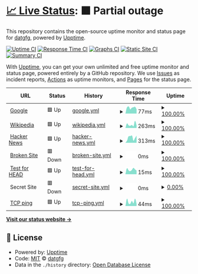 # [📈 Live Status](https://datgfg.github.io/uptime): <!--live status--> **🟧 Partial outage**

This repository contains the open-source uptime monitor and status page for [datgfg](https://datgfg.github.io/uptime), powered by [Upptime](https://github.com/upptime/upptime).

[![Uptime CI](https://github.com/datgfg/uptime/workflows/Uptime%20CI/badge.svg)](https://github.com/datgfg/uptime/actions?query=workflow%3A%22Uptime+CI%22)
[![Response Time CI](https://github.com/datgfg/uptime/workflows/Response%20Time%20CI/badge.svg)](https://github.com/datgfg/uptime/actions?query=workflow%3A%22Response+Time+CI%22)
[![Graphs CI](https://github.com/datgfg/uptime/workflows/Graphs%20CI/badge.svg)](https://github.com/datgfg/uptime/actions?query=workflow%3A%22Graphs+CI%22)
[![Static Site CI](https://github.com/datgfg/uptime/workflows/Static%20Site%20CI/badge.svg)](https://github.com/datgfg/uptime/actions?query=workflow%3A%22Static+Site+CI%22)
[![Summary CI](https://github.com/datgfg/uptime/workflows/Summary%20CI/badge.svg)](https://github.com/datgfg/uptime/actions?query=workflow%3A%22Summary+CI%22)

With [Upptime](https://upptime.js.org), you can get your own unlimited and free uptime monitor and status page, powered entirely by a GitHub repository. We use [Issues](https://github.com/datgfg/uptime/issues) as incident reports, [Actions](https://github.com/datgfg/uptime/actions) as uptime monitors, and [Pages](https://datgfg.github.io/uptime) for the status page.

<!--start: status pages-->
<!-- This summary is generated by Upptime (https://github.com/upptime/upptime) -->
<!-- Do not edit this manually, your changes will be overwritten -->
<!-- prettier-ignore -->
| URL | Status | History | Response Time | Uptime |
| --- | ------ | ------- | ------------- | ------ |
| <img alt="" src="https://icons.duckduckgo.com/ip3/www.google.com.ico" height="13"> [Google](https://www.google.com) | 🟩 Up | [google.yml](https://github.com/datgfg/uptime/commits/HEAD/history/google.yml) | <details><summary><img alt="Response time graph" src="./graphs/google/response-time-week.png" height="20"> 77ms</summary><br><a href="https://datgfg.github.io/uptime/history/google"><img alt="Response time 98" src="https://img.shields.io/endpoint?url=https%3A%2F%2Fraw.githubusercontent.com%2Fdatgfg%2Fuptime%2FHEAD%2Fapi%2Fgoogle%2Fresponse-time.json"></a><br><a href="https://datgfg.github.io/uptime/history/google"><img alt="24-hour response time 55" src="https://img.shields.io/endpoint?url=https%3A%2F%2Fraw.githubusercontent.com%2Fdatgfg%2Fuptime%2FHEAD%2Fapi%2Fgoogle%2Fresponse-time-day.json"></a><br><a href="https://datgfg.github.io/uptime/history/google"><img alt="7-day response time 77" src="https://img.shields.io/endpoint?url=https%3A%2F%2Fraw.githubusercontent.com%2Fdatgfg%2Fuptime%2FHEAD%2Fapi%2Fgoogle%2Fresponse-time-week.json"></a><br><a href="https://datgfg.github.io/uptime/history/google"><img alt="30-day response time 87" src="https://img.shields.io/endpoint?url=https%3A%2F%2Fraw.githubusercontent.com%2Fdatgfg%2Fuptime%2FHEAD%2Fapi%2Fgoogle%2Fresponse-time-month.json"></a><br><a href="https://datgfg.github.io/uptime/history/google"><img alt="1-year response time 105" src="https://img.shields.io/endpoint?url=https%3A%2F%2Fraw.githubusercontent.com%2Fdatgfg%2Fuptime%2FHEAD%2Fapi%2Fgoogle%2Fresponse-time-year.json"></a></details> | <details><summary><a href="https://datgfg.github.io/uptime/history/google">100.00%</a></summary><a href="https://datgfg.github.io/uptime/history/google"><img alt="All-time uptime 100.00%" src="https://img.shields.io/endpoint?url=https%3A%2F%2Fraw.githubusercontent.com%2Fdatgfg%2Fuptime%2FHEAD%2Fapi%2Fgoogle%2Fuptime.json"></a><br><a href="https://datgfg.github.io/uptime/history/google"><img alt="24-hour uptime 100.00%" src="https://img.shields.io/endpoint?url=https%3A%2F%2Fraw.githubusercontent.com%2Fdatgfg%2Fuptime%2FHEAD%2Fapi%2Fgoogle%2Fuptime-day.json"></a><br><a href="https://datgfg.github.io/uptime/history/google"><img alt="7-day uptime 100.00%" src="https://img.shields.io/endpoint?url=https%3A%2F%2Fraw.githubusercontent.com%2Fdatgfg%2Fuptime%2FHEAD%2Fapi%2Fgoogle%2Fuptime-week.json"></a><br><a href="https://datgfg.github.io/uptime/history/google"><img alt="30-day uptime 100.00%" src="https://img.shields.io/endpoint?url=https%3A%2F%2Fraw.githubusercontent.com%2Fdatgfg%2Fuptime%2FHEAD%2Fapi%2Fgoogle%2Fuptime-month.json"></a><br><a href="https://datgfg.github.io/uptime/history/google"><img alt="1-year uptime 100.00%" src="https://img.shields.io/endpoint?url=https%3A%2F%2Fraw.githubusercontent.com%2Fdatgfg%2Fuptime%2FHEAD%2Fapi%2Fgoogle%2Fuptime-year.json"></a></details>
| <img alt="" src="https://icons.duckduckgo.com/ip3/en.wikipedia.org.ico" height="13"> [Wikipedia](https://en.wikipedia.org) | 🟩 Up | [wikipedia.yml](https://github.com/datgfg/uptime/commits/HEAD/history/wikipedia.yml) | <details><summary><img alt="Response time graph" src="./graphs/wikipedia/response-time-week.png" height="20"> 263ms</summary><br><a href="https://datgfg.github.io/uptime/history/wikipedia"><img alt="Response time 204" src="https://img.shields.io/endpoint?url=https%3A%2F%2Fraw.githubusercontent.com%2Fdatgfg%2Fuptime%2FHEAD%2Fapi%2Fwikipedia%2Fresponse-time.json"></a><br><a href="https://datgfg.github.io/uptime/history/wikipedia"><img alt="24-hour response time 190" src="https://img.shields.io/endpoint?url=https%3A%2F%2Fraw.githubusercontent.com%2Fdatgfg%2Fuptime%2FHEAD%2Fapi%2Fwikipedia%2Fresponse-time-day.json"></a><br><a href="https://datgfg.github.io/uptime/history/wikipedia"><img alt="7-day response time 263" src="https://img.shields.io/endpoint?url=https%3A%2F%2Fraw.githubusercontent.com%2Fdatgfg%2Fuptime%2FHEAD%2Fapi%2Fwikipedia%2Fresponse-time-week.json"></a><br><a href="https://datgfg.github.io/uptime/history/wikipedia"><img alt="30-day response time 219" src="https://img.shields.io/endpoint?url=https%3A%2F%2Fraw.githubusercontent.com%2Fdatgfg%2Fuptime%2FHEAD%2Fapi%2Fwikipedia%2Fresponse-time-month.json"></a><br><a href="https://datgfg.github.io/uptime/history/wikipedia"><img alt="1-year response time 202" src="https://img.shields.io/endpoint?url=https%3A%2F%2Fraw.githubusercontent.com%2Fdatgfg%2Fuptime%2FHEAD%2Fapi%2Fwikipedia%2Fresponse-time-year.json"></a></details> | <details><summary><a href="https://datgfg.github.io/uptime/history/wikipedia">100.00%</a></summary><a href="https://datgfg.github.io/uptime/history/wikipedia"><img alt="All-time uptime 100.00%" src="https://img.shields.io/endpoint?url=https%3A%2F%2Fraw.githubusercontent.com%2Fdatgfg%2Fuptime%2FHEAD%2Fapi%2Fwikipedia%2Fuptime.json"></a><br><a href="https://datgfg.github.io/uptime/history/wikipedia"><img alt="24-hour uptime 100.00%" src="https://img.shields.io/endpoint?url=https%3A%2F%2Fraw.githubusercontent.com%2Fdatgfg%2Fuptime%2FHEAD%2Fapi%2Fwikipedia%2Fuptime-day.json"></a><br><a href="https://datgfg.github.io/uptime/history/wikipedia"><img alt="7-day uptime 100.00%" src="https://img.shields.io/endpoint?url=https%3A%2F%2Fraw.githubusercontent.com%2Fdatgfg%2Fuptime%2FHEAD%2Fapi%2Fwikipedia%2Fuptime-week.json"></a><br><a href="https://datgfg.github.io/uptime/history/wikipedia"><img alt="30-day uptime 100.00%" src="https://img.shields.io/endpoint?url=https%3A%2F%2Fraw.githubusercontent.com%2Fdatgfg%2Fuptime%2FHEAD%2Fapi%2Fwikipedia%2Fuptime-month.json"></a><br><a href="https://datgfg.github.io/uptime/history/wikipedia"><img alt="1-year uptime 100.00%" src="https://img.shields.io/endpoint?url=https%3A%2F%2Fraw.githubusercontent.com%2Fdatgfg%2Fuptime%2FHEAD%2Fapi%2Fwikipedia%2Fuptime-year.json"></a></details>
| <img alt="" src="https://icons.duckduckgo.com/ip3/news.ycombinator.com.ico" height="13"> [Hacker News](https://news.ycombinator.com) | 🟩 Up | [hacker-news.yml](https://github.com/datgfg/uptime/commits/HEAD/history/hacker-news.yml) | <details><summary><img alt="Response time graph" src="./graphs/hacker-news/response-time-week.png" height="20"> 313ms</summary><br><a href="https://datgfg.github.io/uptime/history/hacker-news"><img alt="Response time 310" src="https://img.shields.io/endpoint?url=https%3A%2F%2Fraw.githubusercontent.com%2Fdatgfg%2Fuptime%2FHEAD%2Fapi%2Fhacker-news%2Fresponse-time.json"></a><br><a href="https://datgfg.github.io/uptime/history/hacker-news"><img alt="24-hour response time 429" src="https://img.shields.io/endpoint?url=https%3A%2F%2Fraw.githubusercontent.com%2Fdatgfg%2Fuptime%2FHEAD%2Fapi%2Fhacker-news%2Fresponse-time-day.json"></a><br><a href="https://datgfg.github.io/uptime/history/hacker-news"><img alt="7-day response time 313" src="https://img.shields.io/endpoint?url=https%3A%2F%2Fraw.githubusercontent.com%2Fdatgfg%2Fuptime%2FHEAD%2Fapi%2Fhacker-news%2Fresponse-time-week.json"></a><br><a href="https://datgfg.github.io/uptime/history/hacker-news"><img alt="30-day response time 306" src="https://img.shields.io/endpoint?url=https%3A%2F%2Fraw.githubusercontent.com%2Fdatgfg%2Fuptime%2FHEAD%2Fapi%2Fhacker-news%2Fresponse-time-month.json"></a><br><a href="https://datgfg.github.io/uptime/history/hacker-news"><img alt="1-year response time 312" src="https://img.shields.io/endpoint?url=https%3A%2F%2Fraw.githubusercontent.com%2Fdatgfg%2Fuptime%2FHEAD%2Fapi%2Fhacker-news%2Fresponse-time-year.json"></a></details> | <details><summary><a href="https://datgfg.github.io/uptime/history/hacker-news">100.00%</a></summary><a href="https://datgfg.github.io/uptime/history/hacker-news"><img alt="All-time uptime 99.93%" src="https://img.shields.io/endpoint?url=https%3A%2F%2Fraw.githubusercontent.com%2Fdatgfg%2Fuptime%2FHEAD%2Fapi%2Fhacker-news%2Fuptime.json"></a><br><a href="https://datgfg.github.io/uptime/history/hacker-news"><img alt="24-hour uptime 100.00%" src="https://img.shields.io/endpoint?url=https%3A%2F%2Fraw.githubusercontent.com%2Fdatgfg%2Fuptime%2FHEAD%2Fapi%2Fhacker-news%2Fuptime-day.json"></a><br><a href="https://datgfg.github.io/uptime/history/hacker-news"><img alt="7-day uptime 100.00%" src="https://img.shields.io/endpoint?url=https%3A%2F%2Fraw.githubusercontent.com%2Fdatgfg%2Fuptime%2FHEAD%2Fapi%2Fhacker-news%2Fuptime-week.json"></a><br><a href="https://datgfg.github.io/uptime/history/hacker-news"><img alt="30-day uptime 100.00%" src="https://img.shields.io/endpoint?url=https%3A%2F%2Fraw.githubusercontent.com%2Fdatgfg%2Fuptime%2FHEAD%2Fapi%2Fhacker-news%2Fuptime-month.json"></a><br><a href="https://datgfg.github.io/uptime/history/hacker-news"><img alt="1-year uptime 99.85%" src="https://img.shields.io/endpoint?url=https%3A%2F%2Fraw.githubusercontent.com%2Fdatgfg%2Fuptime%2FHEAD%2Fapi%2Fhacker-news%2Fuptime-year.json"></a></details>
| <img alt="" src="https://icons.duckduckgo.com/ip3/thissitedoesnotexist.com.ico" height="13"> [Broken Site](https://thissitedoesnotexist.com) | 🟥 Down | [broken-site.yml](https://github.com/datgfg/uptime/commits/HEAD/history/broken-site.yml) | <details><summary><img alt="Response time graph" src="./graphs/broken-site/response-time-week.png" height="20"> 0ms</summary><br><a href="https://datgfg.github.io/uptime/history/broken-site"><img alt="Response time 0" src="https://img.shields.io/endpoint?url=https%3A%2F%2Fraw.githubusercontent.com%2Fdatgfg%2Fuptime%2FHEAD%2Fapi%2Fbroken-site%2Fresponse-time.json"></a><br><a href="https://datgfg.github.io/uptime/history/broken-site"><img alt="24-hour response time 0" src="https://img.shields.io/endpoint?url=https%3A%2F%2Fraw.githubusercontent.com%2Fdatgfg%2Fuptime%2FHEAD%2Fapi%2Fbroken-site%2Fresponse-time-day.json"></a><br><a href="https://datgfg.github.io/uptime/history/broken-site"><img alt="7-day response time 0" src="https://img.shields.io/endpoint?url=https%3A%2F%2Fraw.githubusercontent.com%2Fdatgfg%2Fuptime%2FHEAD%2Fapi%2Fbroken-site%2Fresponse-time-week.json"></a><br><a href="https://datgfg.github.io/uptime/history/broken-site"><img alt="30-day response time 0" src="https://img.shields.io/endpoint?url=https%3A%2F%2Fraw.githubusercontent.com%2Fdatgfg%2Fuptime%2FHEAD%2Fapi%2Fbroken-site%2Fresponse-time-month.json"></a><br><a href="https://datgfg.github.io/uptime/history/broken-site"><img alt="1-year response time 0" src="https://img.shields.io/endpoint?url=https%3A%2F%2Fraw.githubusercontent.com%2Fdatgfg%2Fuptime%2FHEAD%2Fapi%2Fbroken-site%2Fresponse-time-year.json"></a></details> | <details><summary><a href="https://datgfg.github.io/uptime/history/broken-site">100.00%</a></summary><a href="https://datgfg.github.io/uptime/history/broken-site"><img alt="All-time uptime 100.00%" src="https://img.shields.io/endpoint?url=https%3A%2F%2Fraw.githubusercontent.com%2Fdatgfg%2Fuptime%2FHEAD%2Fapi%2Fbroken-site%2Fuptime.json"></a><br><a href="https://datgfg.github.io/uptime/history/broken-site"><img alt="24-hour uptime 100.00%" src="https://img.shields.io/endpoint?url=https%3A%2F%2Fraw.githubusercontent.com%2Fdatgfg%2Fuptime%2FHEAD%2Fapi%2Fbroken-site%2Fuptime-day.json"></a><br><a href="https://datgfg.github.io/uptime/history/broken-site"><img alt="7-day uptime 100.00%" src="https://img.shields.io/endpoint?url=https%3A%2F%2Fraw.githubusercontent.com%2Fdatgfg%2Fuptime%2FHEAD%2Fapi%2Fbroken-site%2Fuptime-week.json"></a><br><a href="https://datgfg.github.io/uptime/history/broken-site"><img alt="30-day uptime 100.00%" src="https://img.shields.io/endpoint?url=https%3A%2F%2Fraw.githubusercontent.com%2Fdatgfg%2Fuptime%2FHEAD%2Fapi%2Fbroken-site%2Fuptime-month.json"></a><br><a href="https://datgfg.github.io/uptime/history/broken-site"><img alt="1-year uptime 100.00%" src="https://img.shields.io/endpoint?url=https%3A%2F%2Fraw.githubusercontent.com%2Fdatgfg%2Fuptime%2FHEAD%2Fapi%2Fbroken-site%2Fuptime-year.json"></a></details>
| <img alt="" src="https://icons.duckduckgo.com/ip3/www.google.com.ico" height="13"> [Test for HEAD](https://www.google.com) | 🟩 Up | [test-for-head.yml](https://github.com/datgfg/uptime/commits/HEAD/history/test-for-head.yml) | <details><summary><img alt="Response time graph" src="./graphs/test-for-head/response-time-week.png" height="20"> 15ms</summary><br><a href="https://datgfg.github.io/uptime/history/test-for-head"><img alt="Response time 22" src="https://img.shields.io/endpoint?url=https%3A%2F%2Fraw.githubusercontent.com%2Fdatgfg%2Fuptime%2FHEAD%2Fapi%2Ftest-for-head%2Fresponse-time.json"></a><br><a href="https://datgfg.github.io/uptime/history/test-for-head"><img alt="24-hour response time 12" src="https://img.shields.io/endpoint?url=https%3A%2F%2Fraw.githubusercontent.com%2Fdatgfg%2Fuptime%2FHEAD%2Fapi%2Ftest-for-head%2Fresponse-time-day.json"></a><br><a href="https://datgfg.github.io/uptime/history/test-for-head"><img alt="7-day response time 15" src="https://img.shields.io/endpoint?url=https%3A%2F%2Fraw.githubusercontent.com%2Fdatgfg%2Fuptime%2FHEAD%2Fapi%2Ftest-for-head%2Fresponse-time-week.json"></a><br><a href="https://datgfg.github.io/uptime/history/test-for-head"><img alt="30-day response time 19" src="https://img.shields.io/endpoint?url=https%3A%2F%2Fraw.githubusercontent.com%2Fdatgfg%2Fuptime%2FHEAD%2Fapi%2Ftest-for-head%2Fresponse-time-month.json"></a><br><a href="https://datgfg.github.io/uptime/history/test-for-head"><img alt="1-year response time 24" src="https://img.shields.io/endpoint?url=https%3A%2F%2Fraw.githubusercontent.com%2Fdatgfg%2Fuptime%2FHEAD%2Fapi%2Ftest-for-head%2Fresponse-time-year.json"></a></details> | <details><summary><a href="https://datgfg.github.io/uptime/history/test-for-head">100.00%</a></summary><a href="https://datgfg.github.io/uptime/history/test-for-head"><img alt="All-time uptime 100.00%" src="https://img.shields.io/endpoint?url=https%3A%2F%2Fraw.githubusercontent.com%2Fdatgfg%2Fuptime%2FHEAD%2Fapi%2Ftest-for-head%2Fuptime.json"></a><br><a href="https://datgfg.github.io/uptime/history/test-for-head"><img alt="24-hour uptime 100.00%" src="https://img.shields.io/endpoint?url=https%3A%2F%2Fraw.githubusercontent.com%2Fdatgfg%2Fuptime%2FHEAD%2Fapi%2Ftest-for-head%2Fuptime-day.json"></a><br><a href="https://datgfg.github.io/uptime/history/test-for-head"><img alt="7-day uptime 100.00%" src="https://img.shields.io/endpoint?url=https%3A%2F%2Fraw.githubusercontent.com%2Fdatgfg%2Fuptime%2FHEAD%2Fapi%2Ftest-for-head%2Fuptime-week.json"></a><br><a href="https://datgfg.github.io/uptime/history/test-for-head"><img alt="30-day uptime 100.00%" src="https://img.shields.io/endpoint?url=https%3A%2F%2Fraw.githubusercontent.com%2Fdatgfg%2Fuptime%2FHEAD%2Fapi%2Ftest-for-head%2Fuptime-month.json"></a><br><a href="https://datgfg.github.io/uptime/history/test-for-head"><img alt="1-year uptime 100.00%" src="https://img.shields.io/endpoint?url=https%3A%2F%2Fraw.githubusercontent.com%2Fdatgfg%2Fuptime%2FHEAD%2Fapi%2Ftest-for-head%2Fuptime-year.json"></a></details>
| <img alt="" src="https://icons.duckduckgo.com/ip3/null.ico" height="13"> Secret Site | 🟥 Down | [secret-site.yml](https://github.com/datgfg/uptime/commits/HEAD/history/secret-site.yml) | <details><summary><img alt="Response time graph" src="./graphs/secret-site/response-time-week.png" height="20"> 0ms</summary><br><a href="https://datgfg.github.io/uptime/history/secret-site"><img alt="Response time 0" src="https://img.shields.io/endpoint?url=https%3A%2F%2Fraw.githubusercontent.com%2Fdatgfg%2Fuptime%2FHEAD%2Fapi%2Fsecret-site%2Fresponse-time.json"></a><br><a href="https://datgfg.github.io/uptime/history/secret-site"><img alt="24-hour response time 0" src="https://img.shields.io/endpoint?url=https%3A%2F%2Fraw.githubusercontent.com%2Fdatgfg%2Fuptime%2FHEAD%2Fapi%2Fsecret-site%2Fresponse-time-day.json"></a><br><a href="https://datgfg.github.io/uptime/history/secret-site"><img alt="7-day response time 0" src="https://img.shields.io/endpoint?url=https%3A%2F%2Fraw.githubusercontent.com%2Fdatgfg%2Fuptime%2FHEAD%2Fapi%2Fsecret-site%2Fresponse-time-week.json"></a><br><a href="https://datgfg.github.io/uptime/history/secret-site"><img alt="30-day response time 0" src="https://img.shields.io/endpoint?url=https%3A%2F%2Fraw.githubusercontent.com%2Fdatgfg%2Fuptime%2FHEAD%2Fapi%2Fsecret-site%2Fresponse-time-month.json"></a><br><a href="https://datgfg.github.io/uptime/history/secret-site"><img alt="1-year response time 0" src="https://img.shields.io/endpoint?url=https%3A%2F%2Fraw.githubusercontent.com%2Fdatgfg%2Fuptime%2FHEAD%2Fapi%2Fsecret-site%2Fresponse-time-year.json"></a></details> | <details><summary><a href="https://datgfg.github.io/uptime/history/secret-site">0.00%</a></summary><a href="https://datgfg.github.io/uptime/history/secret-site"><img alt="All-time uptime 19.86%" src="https://img.shields.io/endpoint?url=https%3A%2F%2Fraw.githubusercontent.com%2Fdatgfg%2Fuptime%2FHEAD%2Fapi%2Fsecret-site%2Fuptime.json"></a><br><a href="https://datgfg.github.io/uptime/history/secret-site"><img alt="24-hour uptime 0.00%" src="https://img.shields.io/endpoint?url=https%3A%2F%2Fraw.githubusercontent.com%2Fdatgfg%2Fuptime%2FHEAD%2Fapi%2Fsecret-site%2Fuptime-day.json"></a><br><a href="https://datgfg.github.io/uptime/history/secret-site"><img alt="7-day uptime 0.00%" src="https://img.shields.io/endpoint?url=https%3A%2F%2Fraw.githubusercontent.com%2Fdatgfg%2Fuptime%2FHEAD%2Fapi%2Fsecret-site%2Fuptime-week.json"></a><br><a href="https://datgfg.github.io/uptime/history/secret-site"><img alt="30-day uptime 1.38%" src="https://img.shields.io/endpoint?url=https%3A%2F%2Fraw.githubusercontent.com%2Fdatgfg%2Fuptime%2FHEAD%2Fapi%2Fsecret-site%2Fuptime-month.json"></a><br><a href="https://datgfg.github.io/uptime/history/secret-site"><img alt="1-year uptime 0.00%" src="https://img.shields.io/endpoint?url=https%3A%2F%2Fraw.githubusercontent.com%2Fdatgfg%2Fuptime%2FHEAD%2Fapi%2Fsecret-site%2Fuptime-year.json"></a></details>
| <img alt="" src="https://icons.duckduckgo.com/ip3/null.ico" height="13"> [TCP ping](1.1.1.1) | 🟩 Up | [tcp-ping.yml](https://github.com/datgfg/uptime/commits/HEAD/history/tcp-ping.yml) | <details><summary><img alt="Response time graph" src="./graphs/tcp-ping/response-time-week.png" height="20"> 44ms</summary><br><a href="https://datgfg.github.io/uptime/history/tcp-ping"><img alt="Response time 65" src="https://img.shields.io/endpoint?url=https%3A%2F%2Fraw.githubusercontent.com%2Fdatgfg%2Fuptime%2FHEAD%2Fapi%2Ftcp-ping%2Fresponse-time.json"></a><br><a href="https://datgfg.github.io/uptime/history/tcp-ping"><img alt="24-hour response time 22" src="https://img.shields.io/endpoint?url=https%3A%2F%2Fraw.githubusercontent.com%2Fdatgfg%2Fuptime%2FHEAD%2Fapi%2Ftcp-ping%2Fresponse-time-day.json"></a><br><a href="https://datgfg.github.io/uptime/history/tcp-ping"><img alt="7-day response time 44" src="https://img.shields.io/endpoint?url=https%3A%2F%2Fraw.githubusercontent.com%2Fdatgfg%2Fuptime%2FHEAD%2Fapi%2Ftcp-ping%2Fresponse-time-week.json"></a><br><a href="https://datgfg.github.io/uptime/history/tcp-ping"><img alt="30-day response time 84" src="https://img.shields.io/endpoint?url=https%3A%2F%2Fraw.githubusercontent.com%2Fdatgfg%2Fuptime%2FHEAD%2Fapi%2Ftcp-ping%2Fresponse-time-month.json"></a><br><a href="https://datgfg.github.io/uptime/history/tcp-ping"><img alt="1-year response time 67" src="https://img.shields.io/endpoint?url=https%3A%2F%2Fraw.githubusercontent.com%2Fdatgfg%2Fuptime%2FHEAD%2Fapi%2Ftcp-ping%2Fresponse-time-year.json"></a></details> | <details><summary><a href="https://datgfg.github.io/uptime/history/tcp-ping">100.00%</a></summary><a href="https://datgfg.github.io/uptime/history/tcp-ping"><img alt="All-time uptime 99.71%" src="https://img.shields.io/endpoint?url=https%3A%2F%2Fraw.githubusercontent.com%2Fdatgfg%2Fuptime%2FHEAD%2Fapi%2Ftcp-ping%2Fuptime.json"></a><br><a href="https://datgfg.github.io/uptime/history/tcp-ping"><img alt="24-hour uptime 100.00%" src="https://img.shields.io/endpoint?url=https%3A%2F%2Fraw.githubusercontent.com%2Fdatgfg%2Fuptime%2FHEAD%2Fapi%2Ftcp-ping%2Fuptime-day.json"></a><br><a href="https://datgfg.github.io/uptime/history/tcp-ping"><img alt="7-day uptime 100.00%" src="https://img.shields.io/endpoint?url=https%3A%2F%2Fraw.githubusercontent.com%2Fdatgfg%2Fuptime%2FHEAD%2Fapi%2Ftcp-ping%2Fuptime-week.json"></a><br><a href="https://datgfg.github.io/uptime/history/tcp-ping"><img alt="30-day uptime 100.00%" src="https://img.shields.io/endpoint?url=https%3A%2F%2Fraw.githubusercontent.com%2Fdatgfg%2Fuptime%2FHEAD%2Fapi%2Ftcp-ping%2Fuptime-month.json"></a><br><a href="https://datgfg.github.io/uptime/history/tcp-ping"><img alt="1-year uptime 99.35%" src="https://img.shields.io/endpoint?url=https%3A%2F%2Fraw.githubusercontent.com%2Fdatgfg%2Fuptime%2FHEAD%2Fapi%2Ftcp-ping%2Fuptime-year.json"></a></details>

<!--end: status pages-->

[**Visit our status website →**](https://datgfg.github.io/uptime)

## 📄 License

- Powered by: [Upptime](https://github.com/upptime/upptime)
- Code: [MIT](./LICENSE) © [datgfg](https://datgfg.github.io/uptime)
- Data in the `./history` directory: [Open Database License](https://opendatacommons.org/licenses/odbl/1-0/)

